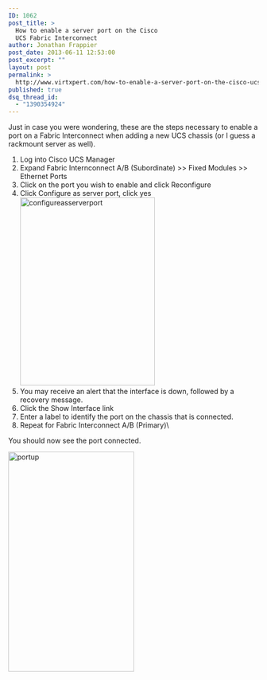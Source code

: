 ```yaml
---
ID: 1062
post_title: >
  How to enable a server port on the Cisco
  UCS Fabric Interconnect
author: Jonathan Frappier
post_date: 2013-06-11 12:53:00
post_excerpt: ""
layout: post
permalink: >
  http://www.virtxpert.com/how-to-enable-a-server-port-on-the-cisco-ucs-fabric-interconnect/
published: true
dsq_thread_id:
  - "1390354924"
---
```

<div id="main-content">

Just in case you were wondering, these are the steps necessary to enable a port on a Fabric Interconnect when adding a new UCS chassis (or I guess a rackmount server as well).
<ol>
	<li>Log into Cisco UCS Manager</li>
	<li>Expand Fabric Internconnect A/B (Subordinate) &gt;&gt; Fixed Modules &gt;&gt; Ethernet Ports</li>
	<li>Click on the port you wish to enable and click Reconfigure</li>
	<li>Click Configure as server port, click yes<a href="http://www.virtxpert.com/wp-content/uploads/2013/06/configureasserverport.png"><img class="aligncenter  wp-image-1063" alt="configureasserverport" src="http://www.virtxpert.com/wp-content/uploads/2013/06/configureasserverport.png" width="271" height="378" /></a></li>
	<li>You may receive an alert that the interface is down, followed by a recovery message.</li>
	<li>Click the Show Interface link</li>
	<li>Enter a label to identify the port on the chassis that is connected.</li>
	<li>Repeat for Fabric Interconnect A/B (Primary)\</li>
</ol>
You should now see the port connected.

<a href="http://www.virtxpert.com/wp-content/uploads/2013/06/portup.png"><img class="aligncenter size-full wp-image-1064" alt="portup" src="http://www.virtxpert.com/wp-content/uploads/2013/06/portup.png" width="253" height="442" /></a>

</div>